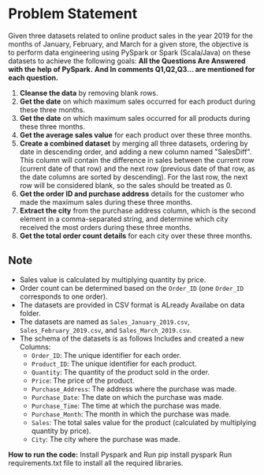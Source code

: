 # Problem Statement

Given three datasets related to online product sales in the year 2019 for the months of January, February, and March for a given store, the objective is to perform data engineering using PySpark or Spark (Scala/Java) on these datasets to achieve the following goals:
**All the Questions Are Answered with the help of PySpark.**
**And In comments Q1,Q2,Q3... are mentioned for each question.**

1. **Cleanse the data** by removing blank rows.
2. **Get the date** on which maximum sales occurred for each product during these three months.
3. **Get the date** on which maximum sales occurred for all products during these three months.
4. **Get the average sales value** for each product over these three months.
5. **Create a combined dataset** by merging all three datasets, ordering by date in descending order, and adding a new column named "SalesDiff". This column will contain the difference in sales between the current row (current date of that row) and the next row (previous date of that row, as the date columns are sorted by descending). For the last row, the next row will be considered blank, so the sales should be treated as 0.
6. **Get the order ID and purchase address** details for the customer who made the maximum sales during these three months.
7. **Extract the city** from the purchase address column, which is the second element in a comma-separated string, and determine which city received the most orders during these three months.
8. **Get the total order count details** for each city over these three months.

## Note



- Sales value is calculated by multiplying quantity by price.
- Order count can be determined based on the `Order_ID` (one `Order_ID` corresponds to one order).
- The datasets are provided in CSV format is ALready Availabe on data folder.
- The datasets are named as `Sales_January_2019.csv`, `Sales_February_2019.csv`, and `Sales_March_2019.csv`.
- The schema of the datasets is as follows Includes and created a new Columns:
    - `Order_ID`: The unique identifier for each order.
    - `Product_ID`: The unique identifier for each product.
    - `Quantity`: The quantity of the product sold in the order.
    - `Price`: The price of the product.
    - `Purchase_Address`: The address where the purchase was made.
    - `Purchase_Date`: The date on which the purchase was made.
    - `Purchase_Time`: The time at which the purchase was made.
    - `Purchase_Month`: The month in which the purchase was made.
    - `Sales`: The total sales value for the product (calculated by multiplying quantity by price).
    - `City`: The city where the purchase was made.


**How to run the code:**
Install Pyspark and Run pip install pyspark
Run requirements.txt file to install all the required libraries.
    
